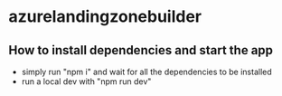 # azurelandingzonebuilder

## How to install dependencies and start the app

- simply run "npm i" and wait for all the dependencies to be installed
- run a local dev with "npm run dev"